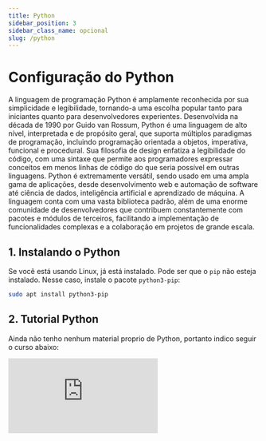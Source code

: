 ```yaml
---
title: Python
sidebar_position: 3
sidebar_class_name: opcional
slug: /python
---
```


# Configuração do Python

A linguagem de programação Python é amplamente reconhecida por sua simplicidade
e legibilidade, tornando-a uma escolha popular tanto para iniciantes quanto
para desenvolvedores experientes. Desenvolvida na década de 1990 por Guido van
Rossum, Python é uma linguagem de alto nível, interpretada e de propósito
geral, que suporta múltiplos paradigmas de programação, incluindo programação
orientada a objetos, imperativa, funcional e procedural. Sua filosofia de
design enfatiza a legibilidade do código, com uma sintaxe que permite aos
programadores expressar conceitos em menos linhas de código do que seria
possível em outras linguagens. Python é extremamente versátil, sendo usado em
uma ampla gama de aplicações, desde desenvolvimento web e automação de software
até ciência de dados, inteligência artificial e aprendizado de máquina. A
linguagem conta com uma vasta biblioteca padrão, além de uma enorme comunidade
de desenvolvedores que contribuem constantemente com pacotes e módulos de
terceiros, facilitando a implementação de funcionalidades complexas e a
colaboração em projetos de grande escala.

## 1. Instalando o Python

Se você está usando Linux, já está instalado. Pode ser que o `pip` não esteja
instalado. Nesse caso, instale o pacote `python3-pip`:

```bash
sudo apt install python3-pip
```

## 2. Tutorial Python

Ainda não tenho nenhum material proprio de Python, portanto indico seguir o
curso abaixo:


<div style={{ textAlign: 'center' }}>
    <iframe 
        style={{
            display: 'block',
            margin: 'auto',
            width: '100%',
            height: '50vh',
        }}
        src="https://www.youtube.com/embed/nLRL_NcnK-4" 
        frameborder="0" 
        allowFullScreen>
    </iframe>
</div>
